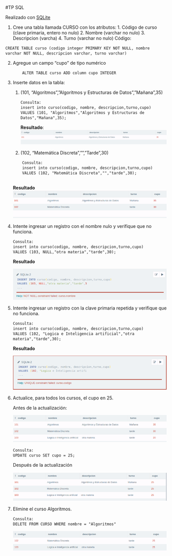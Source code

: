 #TP SQL

Realizado con  [SQLite](https://sqliteonline.com/) 
 1.  Cree una tabla llamada CURSO con los atributos:
    1.  Código de curso (clave primaria, entero no nulo)
    2.  Nombre (varchar no nulo)
    3.  Descripcion (varcha)
    4.  Turno (varchar no nulo)
    Código:
	    
    

```  
CREATE TABLE curso (codigo integer PRIMARY KEY NOT NULL, nombre varchar NOT NULL, descripcion varchar, turno varchar)
  ```  
2.  Agregue un campo “cupo” de tipo numérico
    ```
        ALTER TABLE curso ADD column cupo INTEGER
    ```
3.  Inserte datos en la tabla:
    1.  (101, “Algoritmos”,”Algoritmos y Estructuras de Datos”,”Mañana”,35)
   
           ```
        Consulta:
        insert into curso(codigo, nombre, descripcion,turno,cupo)
        VALUES (101, "Algoritmos","Algoritmos y Estructuras de Datos","Mañana",35);
           ```
           
           **Resultado**:
           ![enter image description here](https://github.com/aniicossio1997/sql/blob/main/e3-1.png)
  
     2.  (102, “Matemática Discreta”,””,”Tarde”,30)
        
	```
        Consulta:
        insert into curso(codigo, nombre, descripcion,turno,cupo)
        VALUES (102, "Matemática Discreta","","tarde",30);
        
	```
	
	
	  **Resultado**
	  ![enter image description here](https://github.com/aniicossio1997/sql/blob/main/e3-2.png)
	  

4.  Intente ingresar un registro con el nombre nulo y verifique que no funciona.
    ```
    Consulta:
    insert into curso(codigo, nombre, descripcion,turno,cupo)
    VALUES (103, NULL,"otra materia","tarde",30);
    
    ```
    **Resultado**
    
    ![enter image description here](https://github.com/aniicossio1997/sql/blob/main/e4.png)

5.  Intente ingresar un registro con la clave primaria repetida y verifique que no funciona.
    ```
    Consulta:
    insert into curso(codigo, nombre, descripcion,turno,cupo)
    VALUES (102, "Logica e Inteligencia artificial","otra materia","tarde",30);
    
    ```
    **Resultado**
    
    ![enter image description here](https://github.com/aniicossio1997/sql/blob/main/e-5.png)

6.  Actualice, para todos los cursos, el cupo en 25.
   

	 Antes de la actualización:

    
    ![enter image description here](https://github.com/aniicossio1997/sql/blob/main/e-6-prev.png)
    
    ```
    Consulta:
    UPDATE curso SET cupo = 25;
    ```

	Después de la actualización

    
    ![enter image description here](https://github.com/aniicossio1997/sql/blob/main/e-6-after.png)

7.  Elimine el curso Algoritmos.
    ```
    Consulta:
    DELETE FROM CURSO WHERE nombre = "Algoritmos"
    ```
    
    ![enter image description here](https://github.com/aniicossio1997/sql/blob/main/e-7.png)
